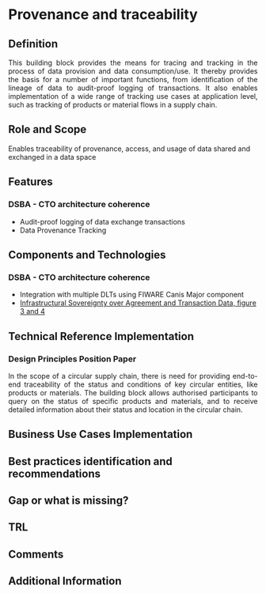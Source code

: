 # Provenance and traceability

## Definition
<div align="justify">This building block provides the means for tracing and tracking in the process of data provision and data consumption/use. It thereby provides the basis for a number of important functions, from identification of the lineage of data to audit-proof logging of transactions. It also enables implementation of a wide range of tracking use cases at application level, such as tracking of products or material flows in a supply chain.</div> 

## Role and Scope
<div allign="justify">Enables traceability of provenance, access, and usage of data shared and exchanged in a data space</div>

## Features 
### DSBA - CTO architecture coherence
- Audit-proof logging of data exchange transactions
- Data Provenance Tracking

## Components and Technologies
### DSBA - CTO architecture coherence
- Integration with multiple DLTs using FIWARE Canis Major component
- [Infrastructural Sovereignty over Agreement and Transaction Data, figure 3 and 4](https://ris.utwente.nl/ws/portalfiles/portal/182217093/Infrastructural_Sovereignty_over_Agreement_and_Transaction_Data_.pdf)

## Technical Reference Implementation
### Design Principles Position Paper
<div align="justify">In the scope of a circular supply chain, there is need for providing end-to-end traceability of the status and conditions of key circular entities, like products or materials. The building block allows authorised participants to query on the status of specific products and materials, and to receive detailed information about their status and location in the circular chain.</div>

## Business Use Cases Implementation

## Best practices identification and recommendations

## Gap or what is missing?

## TRL

## Comments

## Additional Information
